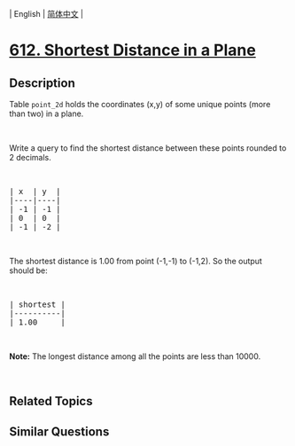 
| English | [简体中文](README.md) |

# [612. Shortest Distance in a Plane](https://leetcode-cn.com/problems/shortest-distance-in-a-plane/)

## Description

Table <code>point_2d</code> holds the coordinates (x,y) of some unique points (more than two) in a plane.
<p>&nbsp;</p>
Write a query to find the shortest distance between these points rounded to 2 decimals.

<p>&nbsp;</p>

<pre>
| x  | y  |
|----|----|
| -1 | -1 |
| 0  | 0  |
| -1 | -2 |
</pre>

<p>&nbsp;</p>
The shortest distance is 1.00 from point (-1,-1) to (-1,2). So the output should be:

<p>&nbsp;</p>

<pre>
| shortest |
|----------|
| 1.00     |
</pre>

<p>&nbsp;</p>
<b>Note:</b> The longest distance among all the points are less than 10000.

<p>&nbsp;</p>


## Related Topics



## Similar Questions


